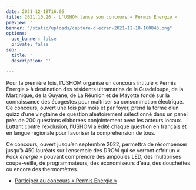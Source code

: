 ```yaml
---
date: 2021-12-18T16:06
title: 2021.10.26 - L'USHOM lance son concours « Permis Energie »
preview: ''
banner: "/static/uploads/capture-d-ecran-2021-12-18-160843.png"
options:
  use_banner: false
  private: false
seo:
  title: ''
  description: ''

---
```

Pour la première fois, l’USHOM organise un concours intitulé « Permis Energie » à destination des résidents ultramarins de la Guadeloupe, de la Martinique, de la Guyane, de La Réunion et de Mayotte fondé sur la connaissance des écogestes pour maitriser sa consommation électrique. Ce concours, ouvert une fois par mois et par foyer, prend la forme d’un quizz d’une vingtaine de question aléatoirement sélectionné dans un panel près de 200 questions élaborées conjointement avec les acteurs locaux. Luttant contre l’exclusion, l’USHOM a édité chaque question en français et en langue régionale pour favoriser la compréhension de tous.

Ce concours, ouvert jusqu’en septembre 2022, permettra de récompenser jusqu’à 450 lauréats sur l’ensemble des DROM qui se verront offrir un « _Pack énergie_ » pouvant comprendre des ampoules LED, des multiprises coupe-veille, de programmateurs, des économiseurs d’eau, des douchettes ou encore des thermomètres.

* [Participer au concours « Permis Energie »](https://ecco-dom.lmsmoocintouch.com/login?next=/dashboard)